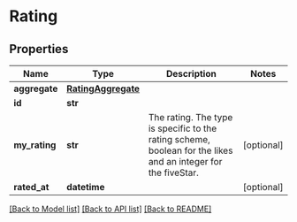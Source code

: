 # Rating

## Properties
Name | Type | Description | Notes
------------ | ------------- | ------------- | -------------
**aggregate** | [**RatingAggregate**](RatingAggregate.md) |  | 
**id** | **str** |  | 
**my_rating** | **str** | The rating. The type is specific to the rating scheme, boolean for the likes and an integer for the fiveStar. | [optional] 
**rated_at** | **datetime** |  | [optional] 

[[Back to Model list]](../README.md#documentation-for-models) [[Back to API list]](../README.md#documentation-for-api-endpoints) [[Back to README]](../README.md)

